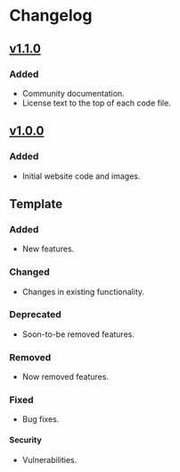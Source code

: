 # Changelog

## [v1.1.0](https://github.com/willtheorangeguy/Chrome-File-Directory/releases/tag/v1.1.0)

### Added

- Community documentation.
- License text to the top of each code file.

## [v1.0.0](https://github.com/willtheorangeguy/Chrome-File-Directory/releases/tag/v1.0.0)

### Added

- Initial website code and images.

## Template

### Added

- New features.

### Changed

- Changes in existing functionality.

### Deprecated

- Soon-to-be removed features.

### Removed

- Now removed features.

### Fixed

- Bug fixes.

#### Security

- Vulnerabilities.
